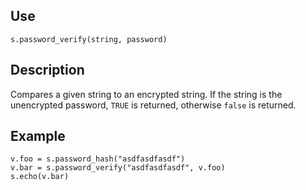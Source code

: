 ## Use
`s.password_verify(string, password)`

## Description
Compares a given string to an encrypted string.  If the string is the unencrypted password, `TRUE` is returned, otherwise `false` is returned.

## Example
```
v.foo = s.password_hash("asdfasdfasdf")
v.bar = s.password_verify("asdfasdfasdf", v.foo)
s.echo(v.bar)
```